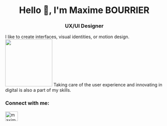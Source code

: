 <h1 align="center">Hello 👋, I'm Maxime BOURRIER</h1>
<h3 align="center">UX/UI Designer</h3>
<p>
I like to create interfaces, visual identities, or motion design.
  <img src="https://github.com/stephenranaud/maxime-bourrier/blob/main/assets/me.png?raw=true" width="150px">
Taking care of the user experience and innovating in digital is also a part of my skills.
</p>


<h3 align="left">Connect with me:</h3>
<p align="left">
<a href="https://linkedin.com/in/maxime-bourbier" target="blank"><img align="center" src="https://raw.githubusercontent.com/rahuldkjain/github-profile-readme-generator/master/src/images/icons/Social/linked-in-alt.svg" alt="maxime-bourbier" height="30" width="40" /></a>
</p>
